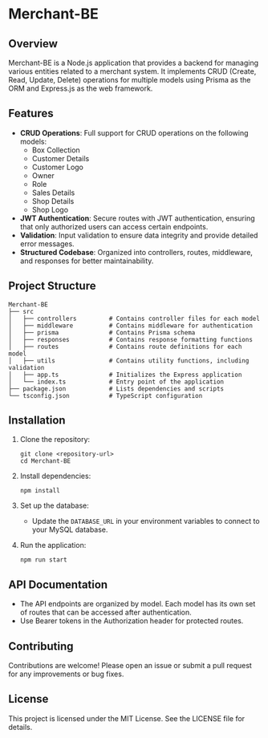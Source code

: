 # Merchant-BE

## Overview
Merchant-BE is a Node.js application that provides a backend for managing various entities related to a merchant system. It implements CRUD (Create, Read, Update, Delete) operations for multiple models using Prisma as the ORM and Express.js as the web framework.

## Features
- **CRUD Operations**: Full support for CRUD operations on the following models:
  - Box Collection
  - Customer Details
  - Customer Logo
  - Owner
  - Role
  - Sales Details
  - Shop Details
  - Shop Logo
- **JWT Authentication**: Secure routes with JWT authentication, ensuring that only authorized users can access certain endpoints.
- **Validation**: Input validation to ensure data integrity and provide detailed error messages.
- **Structured Codebase**: Organized into controllers, routes, middleware, and responses for better maintainability.

## Project Structure
```
Merchant-BE
├── src
│   ├── controllers         # Contains controller files for each model
│   ├── middleware          # Contains middleware for authentication
│   ├── prisma              # Contains Prisma schema
│   ├── responses           # Contains response formatting functions
│   ├── routes              # Contains route definitions for each model
│   ├── utils               # Contains utility functions, including validation
│   ├── app.ts              # Initializes the Express application
│   └── index.ts            # Entry point of the application
├── package.json            # Lists dependencies and scripts
└── tsconfig.json           # TypeScript configuration
```

## Installation
1. Clone the repository:
   ```
   git clone <repository-url>
   cd Merchant-BE
   ```

2. Install dependencies:
   ```
   npm install
   ```

3. Set up the database:
   - Update the `DATABASE_URL` in your environment variables to connect to your MySQL database.

4. Run the application:
   ```
   npm run start
   ```

## API Documentation
- The API endpoints are organized by model. Each model has its own set of routes that can be accessed after authentication.
- Use Bearer tokens in the Authorization header for protected routes.

## Contributing
Contributions are welcome! Please open an issue or submit a pull request for any improvements or bug fixes.

## License
This project is licensed under the MIT License. See the LICENSE file for details.